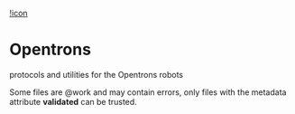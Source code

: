 
[!icon](https://opentrons.com/static/ot-logo-full-544e4c50c213cdbd691eef6da4eefdf1.png)

# Opentrons
protocols and utilities for the Opentrons robots

Some files are @work and may contain errors, only files with the metadata attribute **validated** can be trusted.
